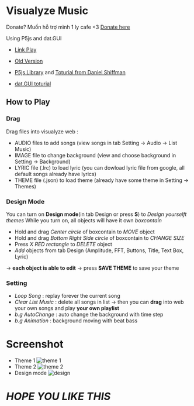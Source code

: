 # Visualyze Music 

Donate? Muốn hỗ trợ mình 1 ly cafe <3 [Donate here](https://github.com/HoangTran0410/HoangTran0410/blob/main/DONATE.md)

Using P5js and dat.GUI
* [Link Play](https://hoangtran0410.github.io/Visualyze-design-your-own-/)
* [Old Version](https://hoangtran0410.github.io/VisualyzeTest/)

* [P5js Library](https://p5js.org/) and [Toturial from Daniel Shiffman](https://www.youtube.com/channel/UCvjgXvBlbQiydffZU7m1_aw)
* [dat.GUI toturial](https://workshop.chromeexperiments.com/examples/gui/#1--Basic-Usage)

## How to Play

### Drag
Drag files into visualyze web :
* AUDIO files to add songs (view songs in tab Setting -> Audio -> List Music)
* IMAGE file to change background (view and choose background in Setting -> Background)
* LYRIC file (.lrc) to load lyric (you can dowload lyric file from google, all default songs already have lyrics)
* THEME file (.json) to load theme (already have some theme in Setting -> Themes)


### Design Mode
You can turn on **Design mode**(in tab Design or press **S**) to *Design yourselft themes*
While you turn on, all objects will have it own *boxcontain*

* Hold and drag *Center circle* of boxcontain to *MOVE* object
* Hold and drag *Bottom Right Side circle* of boxcontain to *CHANGE SIZE*
* Press *X RED rectangle* to *DELETE* object
* *Add* objects from tab Design (Amplitude, FFT, Buttons, Title, Text Box, Lyric)

-> **each object is able to edit**
-> press **SAVE THEME** to save your theme

### Setting
* *Loop Song* : replay forever the current song
* *Clear List Music* : delete all songs in list -> then you can **drag** into web your own songs and play **your own playlist**
* *b.g AutoChange* : auto change the background with time step
* *b.g Animation* : background moving with beat bass

# Screenshot
* Theme 1
![theme 1](Screenshot/Screenshot.png)
* Theme 2
![theme 2](Screenshot/Screenshot2.png)
* Design mode
![design](Screenshot/Screenshot_design.png)

# *HOPE YOU LIKE THIS*
